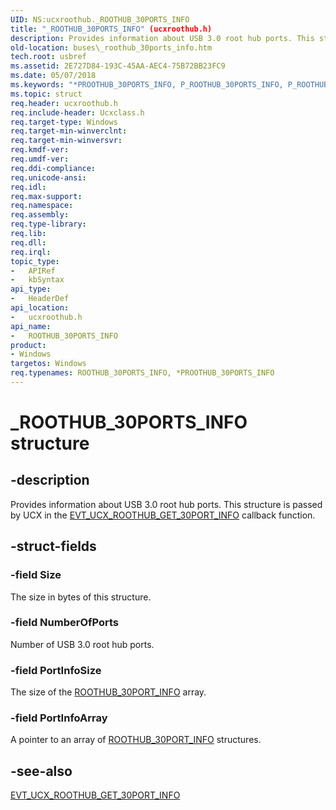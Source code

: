 ```yaml
---
UID: NS:ucxroothub._ROOTHUB_30PORTS_INFO
title: "_ROOTHUB_30PORTS_INFO" (ucxroothub.h)
description: Provides information about USB 3.0 root hub ports. This structure is passed by UCX in the EVT_UCX_ROOTHUB_GET_30PORT_INFO callback function.
old-location: buses\_roothub_30ports_info.htm
tech.root: usbref
ms.assetid: 2E727D84-193C-45AA-AEC4-75B72BB23FC9
ms.date: 05/07/2018
ms.keywords: "*PROOTHUB_30PORTS_INFO, P_ROOTHUB_30PORTS_INFO, P_ROOTHUB_30PORTS_INFO structure pointer [Buses], ROOTHUB_30PORTS_INFO, ROOTHUB_30PORTS_INFO structure [Buses], _ROOTHUB_30PORTS_INFO, buses._roothub_30ports_info, ucxroothub/P_ROOTHUB_30PORTS_INFO, ucxroothub/_ROOTHUB_30PORTS_INFO"
ms.topic: struct
req.header: ucxroothub.h
req.include-header: Ucxclass.h
req.target-type: Windows
req.target-min-winverclnt: 
req.target-min-winversvr: 
req.kmdf-ver: 
req.umdf-ver: 
req.ddi-compliance: 
req.unicode-ansi: 
req.idl: 
req.max-support: 
req.namespace: 
req.assembly: 
req.type-library: 
req.lib: 
req.dll: 
req.irql: 
topic_type:
-	APIRef
-	kbSyntax
api_type:
-	HeaderDef
api_location:
-	ucxroothub.h
api_name:
-	ROOTHUB_30PORTS_INFO
product:
- Windows
targetos: Windows
req.typenames: ROOTHUB_30PORTS_INFO, *PROOTHUB_30PORTS_INFO
---
```


# _ROOTHUB_30PORTS_INFO structure


## -description


Provides information about USB 3.0 root hub ports. This structure is passed by UCX in the <a href="https://msdn.microsoft.com/library/windows/hardware/mt187835">EVT_UCX_ROOTHUB_GET_30PORT_INFO</a> callback function.


## -struct-fields




### -field Size

The size in bytes of this structure.


### -field NumberOfPorts

Number of USB 3.0 root hub ports.


### -field PortInfoSize

The size of the <a href="https://msdn.microsoft.com/library/windows/hardware/mt188029">ROOTHUB_30PORT_INFO</a> array.


### -field PortInfoArray

A pointer to an array of  <a href="https://msdn.microsoft.com/library/windows/hardware/mt188029">ROOTHUB_30PORT_INFO</a> structures.


## -see-also




<a href="https://msdn.microsoft.com/library/windows/hardware/mt187835">EVT_UCX_ROOTHUB_GET_30PORT_INFO</a>
 

 

